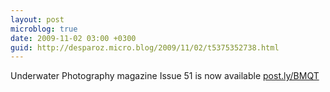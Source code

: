 ```yaml
---
layout: post
microblog: true
date: 2009-11-02 03:00 +0300
guid: http://desparoz.micro.blog/2009/11/02/t5375352738.html
---
```

Underwater Photography magazine Issue 51 is now available [post.ly/BMQT](http://post.ly/BMQT)
